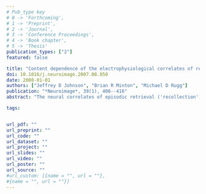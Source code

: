 ```yaml
---
# Pub_type key
# 0 -> 'Forthcoming',
# 1 -> 'Preprint',
# 2 -> 'Journal',
# 3 -> 'Conference Proceedings',
# 4 -> 'Book chapter',
# 5 -> 'Thesis'
publication_types: ["2"]
featured: false

title: "Content dependence of the electrophysiological correlates of recollection"
doi: 10.1016/j.neuroimage.2007.08.050
date: 2008-01-01
authors: ["Jeffrey D Johnson", "Brian R Minton", "Michael D Rugg"]
publication: "*Neuroimage*, 39(1), 406--416"
abstract: "The neural correlates of episodic retrieval ('recollection') have been shown to differ according to the content of retrieved episodes. It has been hypothesized that these content-dependent differences reflect the 'reinstatement' of encoding-related processes or representations at the time of recollection. It remains unclear, however, whether these effects directly reflect the recollection of differential episodic content, as would be predicted by the reinstatement hypothesis, or whether they are instead associated with processes that are contingent on successful recollection. To address this issue, the present study employed event-related potentials (ERPs), permitting the investigation of the temporal dynamics of content-dependent neural effects during retrieval, and in particular, their onset with respect to well-established ERP correlates of recollection, such as the left parietal old-new effect. Subjects studied a series of words that were each presented in the context of one of two encoding tasks. One task required the covert generation of a sentence incorporating each word, whereas the other required imagining the object corresponding to each word within a superimposed scenic picture. Memory for the words was subsequently tested with the 'remember/know' procedure. ERPs elicited by recollected words differed according to the prior encoding history of the word, beginning at approximately 300 ms following word onset. These content-dependent ERP differences were maximal over the anterior scalp and, importantly, onset as early as the left parietal old-new effect. The findings demonstrate that content-dependent neural activity during retrieval can occur in a timeframe that is compatible with a direct role in the recollection and representation of episodic information."

tags: 


url_pdf: ""
url_preprint: ""
url_code: ""
url_dataset: ""
url_project: ""
url_slides: ""
url_video: ""
url_poster: ""
url_source: ""
#url_custom: [{name = "", url = ""},
#{name = "", url = ""}]
---
```



